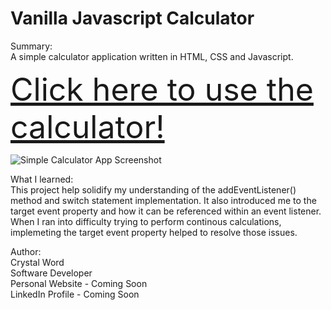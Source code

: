 # Vanilla Javascript Calculator


Summary: <br>
A simple calculator application written in HTML, CSS and Javascript.

<a href="https://cheyjax116.github.io/simple_calculator_app/" style="font-size: 50px">Click here to use the calculator!</a> 

<img alt="Simple Calculator App Screenshot" src="https://user-images.githubusercontent.com/77046115/149451277-72b8d333-035c-4988-8c7a-457fff367f11.png">

What I learned: <br>
This project help solidify my understanding of the addEventListener() method and switch statement implementation. It also introduced me to the target event property and how it can be referenced within an event listener. When I ran into difficulty trying to perform continous calculations, implemeting the target event property helped to resolve those issues. 

Author: <br>
Crystal Word <br>
Software Developer <br>
Personal Website - Coming Soon <br>
LinkedIn Profile - Coming Soon <br>
